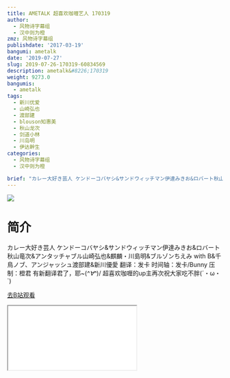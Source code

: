 ```yaml
---
title: AMETALK 超喜欢咖喱艺人 170319
author:
  - 风物诗字幕组
  - 汉中则为橙
zmz: 风物诗字幕组
publishdate: '2017-03-19'
bangumi: ametalk
date: '2019-07-27'
slug: 2019-07-26-170319-60834569
description: ametalk&#8226;170319
weight: 9273.0
bangumis:
  - ametalk
tags:
  - 新川优爱
  - 山崎弘也
  - 渡部建
  - blouson知惠美
  - 秋山龙次
  - 剑道小林
  - 川岛明
  - 伊达幹生
categories:
  - 风物诗字幕组
  - 汉中则为橙

brief: "カレー大好き芸人 ケンドーコバヤシ&サンドウィッチマン伊達みきお&ロバート秋山竜次&アンタッチャブル山崎弘也&麒麟・川島明&ブルゾンちえみ with B&千鳥ノブ、アンジャッシュ渡部建&新川優愛 翻译：发卡 时间轴：发卡/Bunny 压制：橙君 有新翻译君了，耶"
---
```

![](https://raw.githubusercontent.com/tcgriffith/owaraisite/master/static/tmpimg/01efe63ca59f93dcfc509c05d20a61b69ac2ab8b.jpg.480.jpg)
# 简介  
カレー大好き芸人
ケンドーコバヤシ&サンドウィッチマン伊達みきお&ロバート秋山竜次&アンタッチャブル山崎弘也&麒麟・川島明&ブルゾンちえみ with B&千鳥ノブ、アンジャッシュ渡部建&新川優愛
翻译：发卡 时间轴：发卡/Bunny 压制：橙君
有新翻译君了，耶~\(*^∀^*)/
超喜欢咖喱的up主再次祝大家吃不胖(´・ω・`)  

[去B站观看](https://www.bilibili.com/video/av60834569/)
<div class ="resp-container"><iframe class="testiframe" src="//player.bilibili.com/player.html?aid=60834569"", scrolling="no", allowfullscreen="true" > </iframe></div> 
